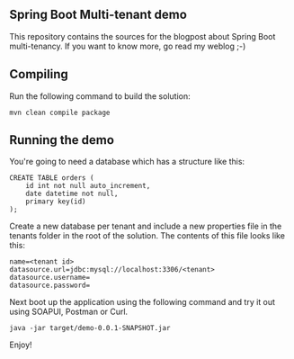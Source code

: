 Spring Boot Multi-tenant demo
-----------------------------
This repository contains the sources for the blogpost about Spring Boot multi-tenancy.
If you want to know more, go read my weblog ;-)

## Compiling
Run the following command to build the solution:

```
mvn clean compile package
```

## Running the demo
You're going to need a database which has a structure like this:

```
CREATE TABLE orders (
    id int not null auto_increment,
    date datetime not null,
    primary key(id)
);
```

Create a new database per tenant and include a new properties file
in the tenants folder in the root of the solution.
The contents of this file looks like this:

```
name=<tenant id>
datasource.url=jdbc:mysql://localhost:3306/<tenant>
datasource.username=
datasource.password=
```

Next boot up the application using the following command and try it out using SOAPUI, Postman or Curl.

```
java -jar target/demo-0.0.1-SNAPSHOT.jar
```

Enjoy!